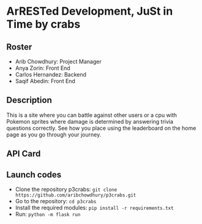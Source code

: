 # ArRESTed Development, JuSt in Time by crabs
## Roster
* Arib Chowdhury: Project Manager
* Anya Zorin: Front End
* Carlos Hernandez: Backend
* Saqif Abedin: Front End
## Description
  This is a site where you can battle against other users or a cpu with Pokemon sprites where damage is determined by answering trivia questions correctly.
See how you place using the leaderboard on the home page as you go through your journey.
## API Card
## Launch codes
* Clone the repository p3crabs: `git clone https://github.com/aribchowdhury/p3crabs.git` 
* Go to the repository: `cd p3crabs`
* Install the required modules: `pip install -r requirements.txt`
* Run: `python -m flask run`
